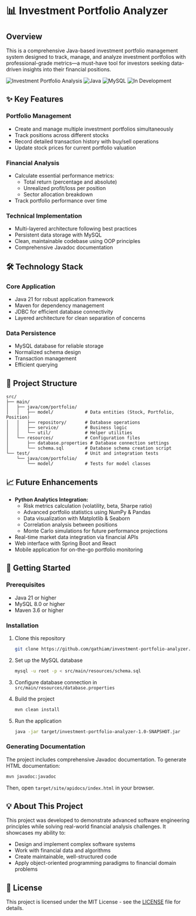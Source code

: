 # 📊 Investment Portfolio Analyzer

## Overview
This is a comprehensive Java-based investment portfolio management system designed to track, manage, and analyze investment portfolios with professional-grade metrics—a must-have tool for investors seeking data-driven insights into their financial positions.

![Investment Portfolio Analysis](https://img.shields.io/badge/Finance-Portfolio%20Analysis-blue)
![Java](https://img.shields.io/badge/Java-21-orange)
![MySQL](https://img.shields.io/badge/Database-MySQL-green)
![In Development](https://img.shields.io/badge/Status-In%20Development-yellow)

## ✨ Key Features

### Portfolio Management
- Create and manage multiple investment portfolios simultaneously
- Track positions across different stocks
- Record detailed transaction history with buy/sell operations
- Update stock prices for current portfolio valuation

### Financial Analysis
- Calculate essential performance metrics:
  - Total return (percentage and absolute)
  - Unrealized profit/loss per position
  - Sector allocation breakdown
- Track portfolio performance over time

### Technical Implementation
- Multi-layered architecture following best practices
- Persistent data storage with MySQL
- Clean, maintainable codebase using OOP principles
- Comprehensive Javadoc documentation

## 🛠️ Technology Stack

### Core Application
- Java 21 for robust application framework
- Maven for dependency management
- JDBC for efficient database connectivity
- Layered architecture for clean separation of concerns

### Data Persistence
- MySQL database for reliable storage
- Normalized schema design
- Transaction management
- Efficient querying

## 📂 Project Structure
```
src/
├── main/
│   ├── java/com/portfolio/
│   │   ├── model/            # Data entities (Stock, Portfolio, Position)
│   │   ├── repository/       # Database operations
│   │   ├── service/          # Business logic
│   │   └── util/             # Helper utilities
│   └── resources/            # Configuration files
│       ├── database.properties # Database connection settings
│       └── schema.sql        # Database schema creation script
└── test/                     # Unit and integration tests
    └── java/com/portfolio/
        └── model/            # Tests for model classes
```

## 📈 Future Enhancements
- **Python Analytics Integration:**
  - Risk metrics calculation (volatility, beta, Sharpe ratio)
  - Advanced portfolio statistics using NumPy & Pandas
  - Data visualization with Matplotlib & Seaborn
  - Correlation analysis between positions
  - Monte Carlo simulations for future performance projections
- Real-time market data integration via financial APIs
- Web interface with Spring Boot and React
- Mobile application for on-the-go portfolio monitoring

## 🚀 Getting Started

### Prerequisites
- Java 21 or higher
- MySQL 8.0 or higher
- Maven 3.6 or higher

### Installation
1. Clone this repository
   ```bash
   git clone https://github.com/gathiam/investment-portfolio-analyzer.git
   ```

2. Set up the MySQL database
   ```bash
   mysql -u root -p < src/main/resources/schema.sql
   ```

3. Configure database connection in `src/main/resources/database.properties`

4. Build the project
   ```bash
   mvn clean install
   ```

5. Run the application
   ```bash
   java -jar target/investment-portfolio-analyzer-1.0-SNAPSHOT.jar
   ```

### Generating Documentation
The project includes comprehensive Javadoc documentation. To generate HTML documentation:
```bash
mvn javadoc:javadoc
```
Then, open `target/site/apidocs/index.html` in your browser.

## 💡 About This Project

This project was developed to demonstrate advanced software engineering principles while solving real-world financial analysis challenges. It showcases my ability to:

- Design and implement complex software systems
- Work with financial data and algorithms
- Create maintainable, well-structured code
- Apply object-oriented programming paradigms to financial domain problems


## 📄 License
This project is licensed under the MIT License - see the [LICENSE](LICENSE) file for details.

